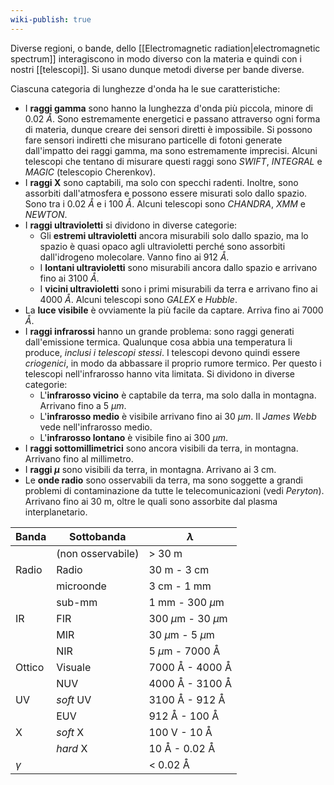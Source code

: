 ```yaml
---
wiki-publish: true
---
```

Diverse regioni, o bande, dello [[Electromagnetic radiation|electromagnetic spectrum]] interagiscono in modo diverso con la materia e quindi con i nostri [[telescopi]]. Si usano dunque metodi diverse per bande diverse.

Ciascuna categoria di lunghezze d'onda ha le sue caratteristiche:
- I **raggi gamma** sono hanno la lunghezza d'onda più piccola, minore di 0.02 $\mathring{A}$. Sono estremamente energetici e passano attraverso ogni forma di materia, dunque creare dei sensori diretti è impossibile. Si possono fare sensori indiretti che misurano particelle di fotoni generate dall'impatto dei raggi gamma, ma sono estremamente imprecisi. Alcuni telescopi che tentano di misurare questi raggi sono *SWIFT*, *INTEGRAL* e *MAGIC* (telescopio Cherenkov).
- I **raggi X** sono captabili, ma solo con specchi radenti. Inoltre, sono assorbiti dall'atmosfera e possono essere misurati solo dallo spazio. Sono tra i 0.02 $\mathring{A}$ e i 100 $\mathring{A}$. Alcuni telescopi sono *CHANDRA*, *XMM* e *NEWTON*.
- I **raggi ultravioletti** si dividono in diverse categorie:
	- Gli **estremi ultravioletti** ancora misurabili solo dallo spazio, ma lo spazio è quasi opaco agli ultravioletti perché sono assorbiti dall'idrogeno molecolare. Vanno fino ai 912 $\mathring{A}$.
	- I **lontani ultravioletti** sono misurabili ancora dallo spazio e arrivano fino ai 3100 $\mathring{A}$.
	- I **vicini ultravioletti** sono i primi misurabili da terra e arrivano fino ai 4000 $\mathring{A}$. Alcuni telescopi sono *GALEX* e *Hubble*.
- La **luce visibile** è ovviamente la più facile da captare. Arriva fino ai 7000 $\mathring{A}$.
- I **raggi infrarossi** hanno un grande problema: sono raggi generati dall'emissione termica. Qualunque cosa abbia una temperatura li produce, *inclusi i telescopi stessi*. I telescopi devono quindi essere *criogenici*, in modo da abbassare il proprio rumore termico. Per questo i telescopi nell'infrarosso hanno vita limitata. Si dividono in diverse categorie:
	- L'**infrarosso vicino** è captabile da terra, ma solo dalla in montagna. Arrivano fino a 5 $\mu m$.
	- L'**infrarosso medio** è visibile arrivano fino ai 30 $\mu m$. Il *James Webb* vede nell'infrarosso medio.
	- L'**infrarosso lontano** è visibile fino ai 300 $\mu m$.
- I **raggi sottomillimetrici** sono ancora visibili da terra, in montagna. Arrivano fino al millimetro.
- I **raggi $\mu$** sono visibili da terra, in montagna. Arrivano ai 3 cm.
- Le **onde radio** sono osservabili da terra, ma sono soggette a grandi problemi di contaminazione da tutte le telecomunicazioni (vedi *Peryton*). Arrivano fino ai 30 m, oltre le quali sono assorbite dal plasma interplanetario.

| Banda    | Sottobanda        | $\lambda$              |
| -------- | ----------------- | ---------------------- |
|          | (non osservabile) | > 30 m                 |
| Radio    | Radio             | 30 m - 3 cm            |
|          | microonde         | 3 cm - 1 mm            |
|          | sub-mm            | 1 mm - 300 $\mu$m      |
| IR       | FIR               | 300 $\mu$m - 30 $\mu$m |
|          | MIR               | 30 $\mu$m - 5 $\mu$m   |
|          | NIR               | 5 $\mu$m - 7000 Å      |
| Ottico   | Visuale           | 7000 Å - 4000 Å        |
|          | NUV               | 4000 Å - 3100 Å        |
| UV       | *soft* UV         | 3100 Å - 912 Å         |
|          | EUV               | 912 Å - 100 Å          |
| X        | *soft* X          | 100 V - 10 Å           |
|          | *hard* X          | 10 Å - 0.02 Å          |
| $\gamma$ |                   | < 0.02 Å               |
